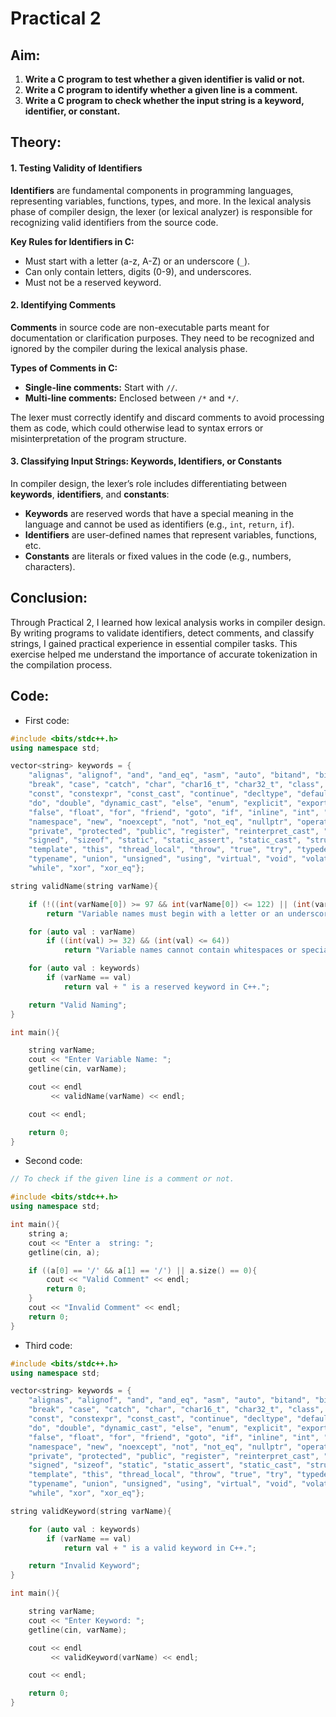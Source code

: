 # Practical 2
## Aim:
1. **Write a C program to test whether a given identifier is valid or not.**
2. **Write a C program to identify whether a given line is a comment.**
3. **Write a C program to check whether the input string is a keyword, identifier, or constant.**

## Theory: 

#### 1. Testing Validity of Identifiers

**Identifiers** are fundamental components in programming languages, representing variables, functions, types, and more. In the lexical analysis phase of compiler design, the lexer (or lexical analyzer) is responsible for recognizing valid identifiers from the source code.

**Key Rules for Identifiers in C:**
- Must start with a letter (a-z, A-Z) or an underscore (`_`).
- Can only contain letters, digits (0-9), and underscores.
- Must not be a reserved keyword.

#### 2. Identifying Comments

**Comments** in source code are non-executable parts meant for documentation or clarification purposes. They need to be recognized and ignored by the compiler during the lexical analysis phase.

**Types of Comments in C:**
- **Single-line comments:** Start with `//`.
- **Multi-line comments:** Enclosed between `/*` and `*/`.

The lexer must correctly identify and discard comments to avoid processing them as code, which could otherwise lead to syntax errors or misinterpretation of the program structure.

#### 3. Classifying Input Strings: Keywords, Identifiers, or Constants

In compiler design, the lexer’s role includes differentiating between **keywords**, **identifiers**, and **constants**:
- **Keywords** are reserved words that have a special meaning in the language and cannot be used as identifiers (e.g., `int`, `return`, `if`).
- **Identifiers** are user-defined names that represent variables, functions, etc.
- **Constants** are literals or fixed values in the code (e.g., numbers, characters).

## Conclusion:

Through Practical 2, I learned how lexical analysis works in compiler design. By writing programs to validate identifiers, detect comments, and classify strings, I gained practical experience in essential compiler tasks. This exercise helped me understand the importance of accurate tokenization in the compilation process.

## Code:
- First code:
```cpp
#include <bits/stdc++.h>
using namespace std;

vector<string> keywords = {
    "alignas", "alignof", "and", "and_eq", "asm", "auto", "bitand", "bitor", "bool",
    "break", "case", "catch", "char", "char16_t", "char32_t", "class", "compl",
    "const", "constexpr", "const_cast", "continue", "decltype", "default", "delete",
    "do", "double", "dynamic_cast", "else", "enum", "explicit", "export", "extern",
    "false", "float", "for", "friend", "goto", "if", "inline", "int", "long", "mutable",
    "namespace", "new", "noexcept", "not", "not_eq", "nullptr", "operator", "or", "or_eq",
    "private", "protected", "public", "register", "reinterpret_cast", "return", "short",
    "signed", "sizeof", "static", "static_assert", "static_cast", "struct", "switch",
    "template", "this", "thread_local", "throw", "true", "try", "typedef", "typeid",
    "typename", "union", "unsigned", "using", "virtual", "void", "volatile", "wchar_t",
    "while", "xor", "xor_eq"};

string validName(string varName){

    if (!((int(varName[0]) >= 97 && int(varName[0]) <= 122) || (int(varName[0] == 95))))
        return "Variable names must begin with a letter or an underscore (_).";

    for (auto val : varName)
        if ((int(val) >= 32) && (int(val) <= 64))
            return "Variable names cannot contain whitespaces or special characters like !, #, %, etc.";

    for (auto val : keywords)
        if (varName == val)
            return val + " is a reserved keyword in C++.";

    return "Valid Naming";
}

int main(){

    string varName;
    cout << "Enter Variable Name: ";
    getline(cin, varName);

    cout << endl
         << validName(varName) << endl;

    cout << endl;

    return 0;
}
```
- Second code:
```cpp
// To check if the given line is a comment or not.

#include <bits/stdc++.h>
using namespace std;

int main(){
    string a;
    cout << "Enter a  string: ";
    getline(cin, a);

    if ((a[0] == '/' && a[1] == '/') || a.size() == 0){
        cout << "Valid Comment" << endl;
        return 0;
    }
    cout << "Invalid Comment" << endl;
    return 0;
}
```
- Third code:
```cpp
#include <bits/stdc++.h>
using namespace std;

vector<string> keywords = {
    "alignas", "alignof", "and", "and_eq", "asm", "auto", "bitand", "bitor", "bool",
    "break", "case", "catch", "char", "char16_t", "char32_t", "class", "compl",
    "const", "constexpr", "const_cast", "continue", "decltype", "default", "delete",
    "do", "double", "dynamic_cast", "else", "enum", "explicit", "export", "extern",
    "false", "float", "for", "friend", "goto", "if", "inline", "int", "long", "mutable",
    "namespace", "new", "noexcept", "not", "not_eq", "nullptr", "operator", "or", "or_eq",
    "private", "protected", "public", "register", "reinterpret_cast", "return", "short",
    "signed", "sizeof", "static", "static_assert", "static_cast", "struct", "switch",
    "template", "this", "thread_local", "throw", "true", "try", "typedef", "typeid",
    "typename", "union", "unsigned", "using", "virtual", "void", "volatile", "wchar_t",
    "while", "xor", "xor_eq"};

string validKeyword(string varName){

    for (auto val : keywords)
        if (varName == val)
            return val + " is a valid keyword in C++.";

    return "Invalid Keyword";
}

int main(){

    string varName;
    cout << "Enter Keyword: ";
    getline(cin, varName);

    cout << endl
         << validKeyword(varName) << endl;

    cout << endl;

    return 0;
}

```